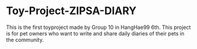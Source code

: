 # Toy-Project-ZIPSA-DIARY
This is the first toyproject made by Group 10 in HangHae99 6th. This project is for pet owners who want to write and share daily diaries of their pets in the community.
